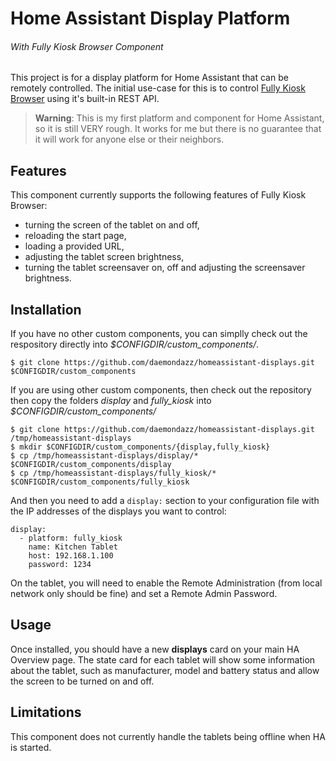 # Home Assistant Display Platform

###### With Fully Kiosk Browser Component

This project is for a display platform for Home Assistant that can be remotely controlled. The initial use-case for this is to control [Fully Kiosk Browser](http://www.ozerov.de/fully-kiosk-browser/) using it's built-in REST API.

> **Warning**: This is my first platform and component for Home Assistant, so
> it is still VERY rough. It works for me but there is no guarantee that it
> will work for anyone else or their neighbors.

## Features

This component currently supports the following features of Fully Kiosk Browser:

   * turning the screen of the tablet on and off,
   * reloading the start page,
   * loading a provided URL,
   * adjusting the tablet screen brightness,
   * turning the tablet screensaver on, off and adjusting the screensaver brightness.

## Installation

If you have no other custom components, you can simplly check out the respository directly into *$CONFIGDIR/custom_components/*.

```
$ git clone https://github.com/daemondazz/homeassistant-displays.git $CONFIGDIR/custom_components
```

If you are using other custom components, then check out the repository then copy the folders *display* and *fully_kiosk* into *$CONFIGDIR/custom_components/*

```
$ git clone https://github.com/daemondazz/homeassistant-displays.git /tmp/homeassistant-displays
$ mkdir $CONFIGDIR/custom_components/{display,fully_kiosk}
$ cp /tmp/homeassistant-displays/display/* $CONFIGDIR/custom_components/display
$ cp /tmp/homeassistant-displays/fully_kiosk/* $CONFIGDIR/custom_components/fully_kiosk
```

And then you need to add a `display:` section to your configuration file with the IP addresses of the displays you want to control:

```
display:
  - platform: fully_kiosk
    name: Kitchen Tablet
    host: 192.168.1.100
    password: 1234
```

On the tablet, you will need to enable the Remote Administration (from local network only should be fine) and set a Remote Admin Password.

## Usage

Once installed, you should have a new **displays** card on your main HA Overview page. The state card for each tablet will show some information about the tablet, such as manufacturer, model and battery status and allow the screen to be turned on and off.

## Limitations

This component does not currently handle the tablets being offline when HA is started.
